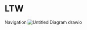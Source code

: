 # LTW
Navigation 
![Untitled Diagram drawio](https://user-images.githubusercontent.com/72156140/168296918-e260735b-51eb-4174-9d86-b4ea49010181.png)
